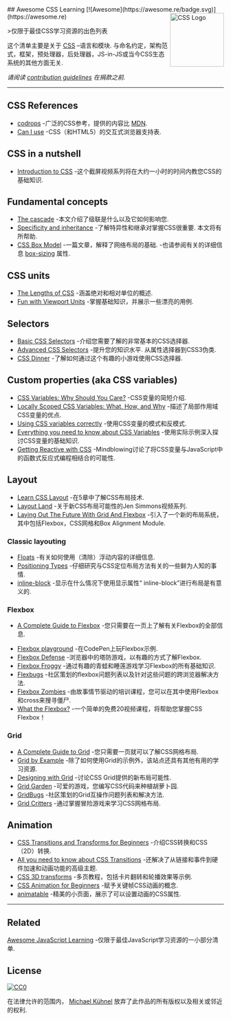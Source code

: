 <div class="github-widget" data-repo="micromata/awesome-css-learning"></div>
<script async src="https://pagead2.googlesyndication.com/pagead/js/adsbygoogle.js"></script><ins class="adsbygoogle" style="display:block" data-ad-client="ca-pub-6890694312814945" data-ad-slot="5473692530" data-ad-format="auto"  data-full-width-responsive="true"></ins><script>(adsbygoogle = window.adsbygoogle || []).push({});</script>
## Awesome CSS Learning [![Awesome](https://awesome.re/badge.svg)](https://awesome.re) <a href="https://developer.mozilla.org/docs/Web/CSS"><img src="https://dzwonsemrish7.cloudfront.net/items/1Q3S3H0L1C1V2e2B2v3T/css3-logo.svg" width="125" align="right" alt="CSS Logo"></a>

&gt;仅限于最佳CSS学习资源的出色列表

这个清单主要是关于 [CSS](https://developer.mozilla.org/docs/Web/CSS)  –语言和模块. 与命名约定，架构范式，框架，预处理器，后处理器，JS-in-JS或当今CSS生态系统的其他方面无关.

*请阅读 [contribution guidelines](https://github.com/micromata/awesome-css-learning/blob/master/.github/contributing.md) 在捐款之前.*



---

## CSS References

- [codrops](https://tympanus.net/codrops/css_reference/) -广泛的CSS参考，提供的内容比 [MDN](https://developer.mozilla.org/en-US/docs/Web/CSS/Reference).
- [Can I use](https://caniuse.com) -CSS（和HTML5）的交互式浏览器支持表.

## CSS in a nutshell

- [Introduction to CSS](https://scrimba.com/g/gintrotocss) -这个截屏视频系列将在大约一小时的时间内教您CSS的基础知识.

## Fundamental concepts

- [The cascade](https://developer.mozilla.org/en-US/docs/Web/CSS/Cascade) -本文介绍了级联是什么以及它如何影响您.
- [Specificity and inheritance](https://www.smashingmagazine.com/2010/04/css-specificity-and-inheritance/)  -了解特异性和继承对掌握CSS很重要. 本文将有所帮助.
- [CSS Box Model](https://developer.mozilla.org/en-US/docs/Learn/CSS/Introduction_to_CSS/Box_model) -一篇文章，解释了网络布局的基础.
  -也请参阅有关的详细信息 [box-sizing](https://css-tricks.com/box-sizing/) 属性.

## CSS units

- [The Lengths of CSS](https://css-tricks.com/the-lengths-of-css/) -涵盖绝对和相对单位的概述.
- [Fun with Viewport Units](https://css-tricks.com/fun-viewport-units/) -掌握基础知识，并展示一些漂亮的用例.

## Selectors

- [Basic CSS Selectors](https://www.sitepoint.com/css-selectors/) -介绍您需要了解的非常基本的CSS选择器.
- [Advanced CSS Selectors](https://www.smashingmagazine.com/2009/08/taming-advanced-css-selectors/)  -提升您的知识水平. 从属性选择器到CSS3伪类.
- [CSS Dinner](https://flukeout.github.io) -了解如何通过这个有趣的小游戏使用CSS选择器.

## Custom properties (aka CSS variables)

- [CSS Variables: Why Should You Care?](https://developers.google.com/web/updates/2016/02/css-variables-why-should-you-care) -CSS变量的简短介绍.
- [Locally Scoped CSS Variables: What, How, and Why](https://una.im/local-css-vars/) -描述了局部作用域CSS变量的优点.
- [Using CSS variables correctly](https://www.madebymike.com.au/writing/using-css-variables/) -使用CSS变量的模式和反模式.
- [Everything you need to know about CSS Variables](https://medium.freecodecamp.org/everything-you-need-to-know-about-css-variables-c74d922ea855) -使用实际示例深入探讨CSS变量的基础知识.
- [Getting Reactive with CSS](https://www.youtube.com/watch?v=4IRPxCMAIfA) -Mindblowing讨论了将CSS变量与JavaScript中的函数式反应式编程相结合的可能性.

## Layout

- [Learn CSS Layout](http://book.mixu.net/css) -在5章中了解CSS布局技术.
- [Layout Land](https://www.youtube.com/channel/UC7TizprGknbDalbHplROtag) -关于新CSS布局可能性的Jen Simmons视频系列.
- [Laying Out The Future With Grid And Flexbox](https://www.youtube.com/watch?v=hj355PRbwSQ) -引入了一个新的布局系统，其中包括Flexbox，CSS网格和Box Alignment Module.

### Classic layouting

- [Floats](https://tympanus.net/codrops/css_reference/float/) -有关如何使用（清除）浮动内容的详细信息.
- [Positioning Types](https://scotch.io/bar-talk/5-things-you-might-not-know-about-the-css-positioning-types) -仔细研究与CSS定位布局方法有关的一些鲜为人知的事情.
- [inline-block](https://iamsteve.me/blog/entry/inline_block) -显示在什么情况下使用显示属性“ inline-block”进行布局是有意义的.

### Flexbox

- [A Complete Guide to Flexbox](https://css-tricks.com/snippets/css/a-guide-to-flexbox/) -您只需要在一页上了解有关Flexbox的全部信息.
<!--lint ignore no-dead-urls-->
- [Flexbox playground](https://codepen.io/enxaneta/full/adLPwv) -在CodePen上玩Flexbox示例.
- [Flexbox Defense](http://www.flexboxdefense.com) -浏览器中的塔防游戏，以有趣的方式了解Flexbox.
- [Flexbox Froggy](https://flexboxfroggy.com) -通过有趣的青蛙和睡莲游戏学习Flexbox的所有基础知识.
- [Flexbugs](https://github.com/philipwalton/flexbugs) -社区策划的flexbox问题列表以及针对这些问题的跨浏览器解决方法.
- [Flexbox Zombies](https://flexboxzombies.com) -由故事情节驱动的培训课程，您可以在其中使用Flexbox和cross来搜寻僵尸.
- [What the Flexbox?](https://flexbox.io/) -一个简单的免费20视频课程，将帮助您掌握CSS Flexbox！

### Grid

- [A Complete Guide to Grid](https://css-tricks.com/snippets/css/complete-guide-grid/) -您只需要一页就可以了解CSS网格布局.
- [Grid by Example](https://gridbyexample.com) -除了如何使用Grid的示例外，该站点还具有其他有用的学习资源.
- [Designing with Grid](https://talks.jensimmons.com/J5VRbA/designing-with-grid) -讨论CSS Grid提供的新布局可能性.
- [Grid Garden](https://cssgridgarden.com) -可爱的游戏，您编写CSS代码来种植胡萝卜园.
- [GridBugs](https://github.com/rachelandrew/gridbugs) -社区策划的Grid互操作问题列表和解决方法.
- [Grid Critters](https://www.gridcritters.com) -通过掌握冒险游戏来学习CSS网格布局.

## Animation

- [CSS Transitions and Transforms for Beginners](https://robots.thoughtbot.com/transitions-and-transforms) -介绍CSS转换和CSS（2D）转换.
- [All you need to know about CSS Transitions](https://blog.alexmaccaw.com/css-transitions) -还解决了从链接和事件到硬件加速和动画功能的高级主题.
- [CSS 3D transforms](https://3dtransforms.desandro.com) -多页教程，包括卡片翻转和轮播效果等示例.
- [CSS Animation for Beginners](https://robots.thoughtbot.com/css-animation-for-beginners) -赋予关键帧CSS动画的概念.
- [animatable](http://leaverou.github.io/animatable/) -精美的小页面，展示了可以设置动画的CSS属性. 

---

## Related

[Awesome JavaScript Learning](https://github.com/micromata/awesome-javascript-learning) -仅限于最佳JavaScript学习资源的一小部分清单.

## License

[![CC0](http://mirrors.creativecommons.org/presskit/buttons/88x31/svg/cc-zero.svg)](https://creativecommons.org/publicdomain/zero/1.0/)

在法律允许的范围内， [Michael Kühnel](http://micromata.de) 放弃了此作品的所有版权以及相关或邻近的权利.
